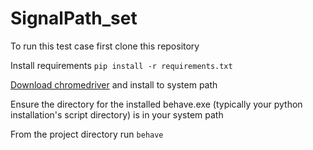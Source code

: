 # SignalPath_set

To run this test case first clone this repository

Install requirements `pip install -r requirements.txt`

[Download chromedriver](https://sites.google.com/a/chromium.org/chromedriver/) and install to system path

Ensure the directory for the installed behave.exe (typically your python installation's script directory) is in your system path

From the project directory run `behave`